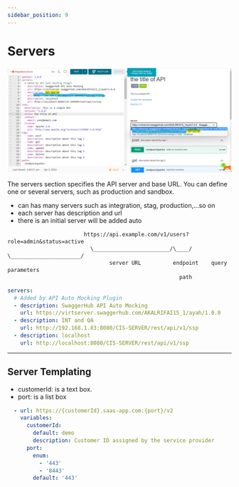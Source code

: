 ```yaml
---
sidebar_position: 9
---
```


# Servers

![screenshot from swagger website](img.png)

The servers section specifies the API server and base URL. You can define one or several servers, such as production and sandbox.

- can has many servers such as integration, stag, production,...so on
- each server has description and url
- there is an initial server will be added auto
```
                        https://api.example.com/v1/users?role=admin&status=active
                          \________________________/\____/ \______________________/
                                server URL          endpoint    query parameters
                                                      path
```
```yaml
servers:
  # Added by API Auto Mocking Plugin
  - description: SwaggerHub API Auto Mocking
    url: https://virtserver.swaggerhub.com/AKALRIFAI15_1/ayah/1.0.0
  - description: INT and QA
    url: http://192.168.1.83:8080/CIS-SERVER/rest/api/v1/ssp
  - description: localhost
    url: http://localhost:8080/CIS-SERVER/rest/api/v1/ssp
```

---

## Server Templating

- customerId: is a text box.
- port: is a list box

```yaml
  - url: https://{customerId}.saas-app.com:{port}/v2
    variables:
      customerId:
        default: demo
        description: Customer ID assigned by the service provider
      port:
        enum:
          - '443'
          - '8443'
        default: '443'
```